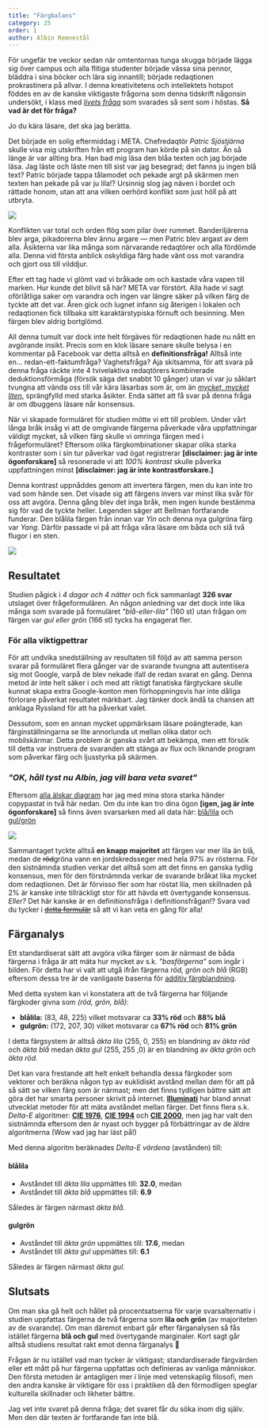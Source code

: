 ```yaml
---
title: "Färgbalans"
category: 25
order: 1
author: Albin Remnestål
---
```


För ungefär tre veckor sedan när omtentornas tunga skugga började lägga sig över campus och alla flitiga studenter började vässa sina pennor, bläddra i sina böcker och lära sig innantill; började redaqtionen prokrastinera på allvar. I denna kreativitetens och intellektets hotspot föddes en av de kanske viktigaste frågorna som denna tidskrift någonsin undersökt, i klass med _[livets fråga](http://dbu.gg/livets-fraga/)_ som svarades så sent som i höstas. **Så vad är det för fråga?**

Jo du kära läsare, det ska jag berätta.

Det började en solig eftermiddag i META. Chefredaqtör _Patric Sjöstjärna_ skulle visa mig utskriften från ett program han körde på sin dator. Än så länge är var allting bra. Han bad mig läsa den blåa texten och jag började läsa. Jag läste och läste men till sist var jag besegrad; det fanns ju ingen blå text? Patric började tappa tålamodet och pekade argt på skärmen men texten han pekade på var ju lila!? Ursinnig slog jag näven i bordet och rättade honom, utan att ana vilken oerhörd konflikt som just höll på att utbryta.

<img src="https://i.imgur.com/tIqegLB.png">

Konflikten var total och orden flög som pilar över rummet. Banderiljärerna blev arga, pikadorerna blev ännu argare — men Patric blev argast av dem alla. Åsikterna var lika många som närvarande redaqtörer och alla fördömde alla. Denna vid första anblick oskyldiga färg hade vänt oss mot varandra och gjort oss till vilddjur.

Efter ett tag hade vi glömt vad vi bråkade om och kastade våra vapen till marken. Hur kunde det blivit så här? META var förstört. Alla hade vi sagt oförlåtliga saker om varandra och ingen var längre säker på vilken färg de tyckte att det var. Åren gick och lugnet infann sig återigen i lokalen och redaqtionen fick tillbaka sitt karaktärstypiska förnuft och besinning. Men färgen blev aldrig bortglömd.

All denna tumult var dock inte helt förgäves för redaqtionen hade nu nått en avgörande insikt. Precis som en klok läsare senare skulle belysa i en kommentar på Facebook var detta alltså en **definitionsfråga!** Alltså inte en... redan-ett-faktumfråga? Vaghetsfråga? Aja skitsamma, för att svara på denna fråga räckte inte 4 tvivelaktiva redaqtörers kombinerade deduktionsförmåga (försök säga det snabbt 10 gånger) utan vi var ju såklart tvungna att vända oss till vår kära läsarbas som är, om än _[mycket, mycket liten](http://osqledaren.se/artikel/dbuggen-tar-over-osqledaren)_, sprängfylld med starka åsikter. Enda sättet att få svar på denna fråga är om dbuggens läsare når konsensus.

När vi skapade formuläret för studien mötte vi ett till problem. Under vårt långa bråk insåg vi att de omgivande färgerna påverkade våra uppfattningar väldigt mycket, så vilken färg skulle vi omringa färgen med i frågeformuläret?
Eftersom olika färgkombinationer skapar olika starka kontraster som i sin tur påverkar vad ögat registrerar **[disclaimer: jag är inte ögonforskare]** så resonerade vi att _100% kontrast_ skulle påverka uppfattningen minst **[disclaimer: jag är inte kontrastforskare.]**

Denna kontrast uppnåddes genom att invertera färgen, men du kan inte tro vad som hände sen. Det visade sig att färgens invers var minst lika svår för oss att avgöra. Denna gång blev det inga bråk, men ingen kunde bestämma sig för vad de tyckte heller. Legenden säger att Bellman fortfarande funderar. Den blålila färgen från innan var _Yin_ och denna nya gulgröna färg var _Yang_. Därför passade vi på att fråga våra läsare om båda och slå två flugor i en sten.

<img src="https://imgur.com/zu8l3JC.gif">

## Resultatet
Studien pågick i _4 dagar och 4 nätter_ och fick sammanlagt **326 svar** utslaget över frågeformulären. An någon anledning var det dock inte lika många som svarade på formuläret _"blå-eller-lila"_ (160 st) utan frågan om färgen var _gul eller grön_ (166 st) tycks ha engagerat fler.

### För alla viktigpettrar

För att undvika snedställning av resultaten till följd av att samma person svarar på formuläret flera gånger var de svarande tvungna att autentisera sig mot Google, varpå de blev nekade ifall de redan svarat en gång. Denna metod är inte helt säker i och med att riktigt fanatiska färgtyckare skulle kunnat skapa extra Google-konton men förhoppningsvis har inte dåliga förlorare påverkat resultatet märkbart. Jag tänker dock ändå ta chansen att anklaga Ryssland för att ha påverkat valet.

Dessutom, som en annan mycket uppmärksam läsare poängterade, kan färginställningarna se lite annorlunda ut mellan olika dator och mobilskärmar. Detta problem är ganska svårt att bekämpa, men ett försök till detta var instruera de svaranden att stänga av flux och liknande program som påverkar färg och ljusstyrka på skärmen.

### _"OK, håll tyst nu Albin, jag vill bara veta svaret"_

Eftersom [alla älskar diagram](https://www.youtube.com/watch?v=YX-gXZSSrBE&t=14s) har jag med mina stora starka händer copypastat in två här nedan. Om du inte kan tro dina ögon **[igen, jag är inte ögonforskare]** så finns även svarsarken med all data här: [blå/lila](https://docs.google.com/spreadsheets/d/1t0_bOsfV7FFfesI8ktSqb-bqoW2FPINI4PLJQEuNe34/edit?usp=sharing) och [gul/grön](https://docs.google.com/spreadsheets/d/1tFpGdyRbPMGmkx4vw4rDeZE7KO1SGOso5RI-0gajCio/edit?usp=sharing)

<img src="https://i.imgur.com/TzUC9nQ.png">

Sammantaget tyckte alltså **en knapp majoritet** att färgen var mer lila än blå, medan de ~~röd~~gröna vann en jordskredsseger med hela _97%_ av rösterna. För den sistnämnda studien verkar det alltså som att det finns en ganska tydlig konsensus, men för den förstnämnda verkar de svarande bråkat lika mycket dom redaqtionen. Det är förvisso fler som har röstat lila, men skillnaden på 2% är kanske inte tillräckligt stor för att hävda ett övertygande konsensus. _Eller?_ Det här kanske är en definitionsfråga i definitionsfrågan!? Svara vad du tycker i ~~[detta formulär](https://imgur.com/P4xcEPi.png)~~ så att vi kan veta en gång för alla!

## Färganalys

Ett standardiserat sätt att avgöra vilka färger som är närmast de båda färgerna i fråga är att mäta hur mycket av s.k. _"basfärgerna"_ som ingår i bilden. För detta har vi valt att utgå ifrån färgerna _röd, grön och blå_ (RGB) eftersom dessa tre är de vanligaste baserna för [additiv färgblandning](https://sv.wikipedia.org/wiki/Additiv_färgblandning).

Med detta system kan vi konstatera att de två färgerna har följande färgkoder givna som _(röd, grön, blå)_:
* **blålila:** (83, 48, 225) vilket motsvarar ca **33% röd** och **88% blå**
* **gulgrön:** (172, 207, 30) vilket motsvarar ca **67% röd** och **81% grön**

I detta färgsystem är alltså _äkta lila_ (255, 0, 255) en blandning av _äkta röd_ och _äkta blå_ medan _äkta gul_ (255, 255 ,0) är en blandning av _äkta grön_ och _äkta röd_.

Det kan vara frestande att helt enkelt behandla dessa färgkoder som vektorer och beräkna någon typ av euklidiskt avstånd mellan dem för att på så sätt se vilken färg som är närmast; men det finns tydligen bättre sätt att göra det har smarta personer skrivit på internet. **[Illuminati](https://en.wikipedia.org/wiki/International_Commission_on_Illumination)** har bland annat utvecklat metoder för att mäta avståndet mellan färger. Det finns flera s.k. _Delta-E_ algoritmer:   **[CIE 1976](https://en.wikipedia.org/wiki/Color_difference#CIE76)**, **[CIE 1994](https://en.wikipedia.org/wiki/Color_difference#CIE94)** och **[CIE 2000](https://en.wikipedia.org/wiki/Color_difference#CIEDE2000)**, men jag har valt den sistnämnda eftersom den är nyast och bygger på förbättringar av de äldre algoritmerna (Wow vad jag har läst på!)

Med denna algoritm beräknades _Delta-E värdena_ (avstånden) till:

#### blålila
* Avståndet till _äkta lila_ uppmättes till: **32.0**, medan
* Avståndet till _äkta blå_ uppmättes till: **6.9**

Således är färgen närmast _äkta blå_.

#### gulgrön
* Avståndet till _äkta grön_ uppmättes till: **17.6**, medan
* Avståndet till _äkta gul_ uppmättes till: **6.1**

Således är färgen närmast _äkta gul_.

## Slutsats

Om man ska gå helt och hållet på procentsatserna för varje svarsalternativ i studien uppfattas färgerna de två färgerna som **lila och grön** (av majoriteten av de svarande). Om man däremot enbart går efter färganalysen så fås istället färgerna **blå och gul** med övertygande marginaler. Kort sagt går alltså studiens resultat rakt emot denna färganalys 🐴

Frågan är nu istället vad man tycker är viktigast; standardiserade färgvärden eller ett mått på hur färgerna uppfattas och definieras av vanliga människor. Den första metoden är antagligen mer i linje med vetenskaplig filosofi, men den andra kanske är viktigare för oss i praktiken då den förmodligen speglar kulturella skillnader och likheter bättre.

Jag vet inte svaret på denna fråga; det svaret får du söka inom dig själv. Men den där texten är fortfarande fan inte blå.
